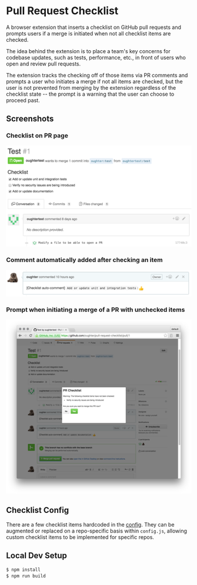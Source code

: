 # Pull Request Checklist

A browser extension that inserts a checklist on GitHub pull requests and prompts users if a merge is initiated when not all checklist items are checked.

The idea behind the extension is to place a team's key concerns for codebase updates, such as tests, performance, etc., in front of users who open and review pull requests.

The extension tracks the checking off of those items via PR comments and prompts a user who initiates a merge if not all items are checked, but the user is not prevented from merging by the extension regardless of the checklist state -- the prompt is a warning that the user can choose to proceed past.

## Screenshots

### Checklist on PR page
![checklist](images/screenshots/checklist.png)

### Comment automatically added after checking an item
![comment](images/screenshots/comment.png)

### Prompt when initiating a merge of a PR with unchecked items
![comment](images/screenshots/merge-prompt.png)


## Checklist Config
There are a few checklist items hardcoded in the [config](src/config.js). They can be augmented or replaced on a repo-specific basis within `config.js`, allowing custom checklist items to be implemented for specific repos.

## Local Dev Setup

```bash
$ npm install
$ npm run build
```
